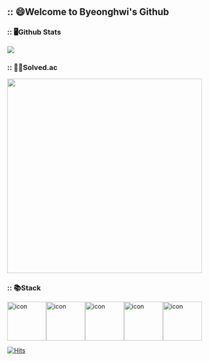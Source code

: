 ## :: 😄Welcome to Byeonghwi's Github


### :: 🖥️Github Stats

<img src="https://github-readme-stats.vercel.app/api?username=ByeonghwiJeong&show_icons=true&theme=dracula">

### :: ✍🏻Solved.ac

<img src="http://mazassumnida.wtf/api/pastel/generate_badge?boj=wjdqudgnl" width="450">

### :: 📚Stack

<div style="display: flex; align-items: flex-start;"><img src="https://techstack-generator.vercel.app/python-icon.svg" alt="icon" width="90" height="90" /><img src="https://techstack-generator.vercel.app/django-icon.svg" alt="icon" width="90" height="90" /><img src="https://techstack-generator.vercel.app/github-icon.svg" alt="icon" width="90" height="90" /><img src="https://techstack-generator.vercel.app/mysql-icon.svg" alt="icon" width="90" height="90" /><img src="https://techstack-generator.vercel.app/aws-icon.svg" alt="icon" width="90" height="90" /></div>

[![Hits](https://hits.seeyoufarm.com/api/count/incr/badge.svg?url=https%3A%2F%2Fgithub.com%2FByeonghwiJeong&count_bg=%2379C83D&title_bg=%23555555&icon=&icon_color=%23E7E7E7&title=hits&edge_flat=false)](https://hits.seeyoufarm.com)
